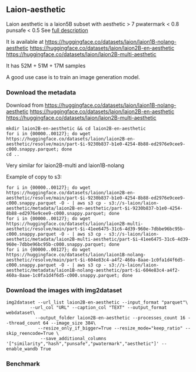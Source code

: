 ## Laion-aesthetic

Laion aesthetic is a laion5B subset with aesthetic > 7 pwatermark < 0.8 punsafe < 0.5
See [full description](https://github.com/LAION-AI/laion-datasets/blob/main/laion-aesthetic.md)

It is available at https://huggingface.co/datasets/laion/laion1B-nolang-aesthetic 
https://huggingface.co/datasets/laion/laion2B-en-aesthetic
https://huggingface.co/datasets/laion/laion2B-multi-aesthetic

It has 52M + 51M + 17M samples

A good use case is to train an image generation model.

### Download the metadata

Download from https://huggingface.co/datasets/laion/laion1B-nolang-aesthetic 
https://huggingface.co/datasets/laion/laion2B-en-aesthetic
https://huggingface.co/datasets/laion/laion2B-multi-aesthetic

```
mkdir laion2B-en-aesthetic && cd laion2B-en-aesthetic
for i in {00000..00127}; do wget https://huggingface.co/datasets/laion/laion2B-en-aesthetic/resolve/main/part-$i-9230b837-b1e0-4254-8b88-ed2976e9cee9-c000.snappy.parquet; done
cd ..
```

Very similar for laion2B-multi and laion1B-nolang

Example of copy to s3:
```
for i in {00000..00127}; do wget https://huggingface.co/datasets/laion/laion2B-en-aesthetic/resolve/main/part-$i-9230b837-b1e0-4254-8b88-ed2976e9cee9-c000.snappy.parquet -O - | aws s3 cp - s3://s-laion/laion-aesthetic/metadata/laion2B-en-aesthetic/part-$i-9230b837-b1e0-4254-8b88-ed2976e9cee9-c000.snappy.parquet; done
for i in {00000..00127}; do wget https://huggingface.co/datasets/laion/laion2B-multi-aesthetic/resolve/main/part-$i-41ee6475-31c6-4d39-960e-7dbbe96bc95b-c000.snappy.parquet -O - | aws s3 cp - s3://s-laion/laion-aesthetic/metadata/laion2B-multi-aesthetic/part-$i-41ee6475-31c6-4d39-960e-7dbbe96bc95b-c000.snappy.parquet; done
for i in {00000..00127}; do wget https://huggingface.co/datasets/laion/laion1B-nolang-aesthetic/resolve/main/part-$i-604e83c4-a4f2-460a-8aae-1c0fa1d4f6d5-c000.snappy.parquet -O - | aws s3 cp - s3://s-laion/laion-aesthetic/metadata/laion1B-nolang-aesthetic/part-$i-604e83c4-a4f2-460a-8aae-1c0fa1d4f6d5-c000.snappy.parquet; done
```

### Download the images with img2dataset

```
img2dataset --url_list laion2B-en-aesthetic --input_format "parquet"\
         --url_col "URL" --caption_col "TEXT" --output_format webdataset\
           --output_folder laion2B-en-aesthetic --processes_count 16 --thread_count 64 --image_size 384\
            --resize_only_if_bigger=True --resize_mode="keep_ratio" --skip_reencode=True \
             --save_additional_columns '["similarity","hash","punsafe","pwatermark","aesthetic"]' --enable_wandb True
```

### Benchmark

